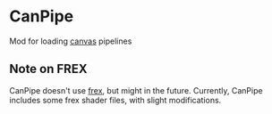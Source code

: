 # CanPipe
Mod for loading [canvas](https://github.com/vram-guild/canvas) pipelines

## Note on FREX
CanPipe doesn't use [frex](https://github.com/vram-guild/frex.git), but might in the future.
Currently, CanPipe includes some frex shader files, with slight modifications.